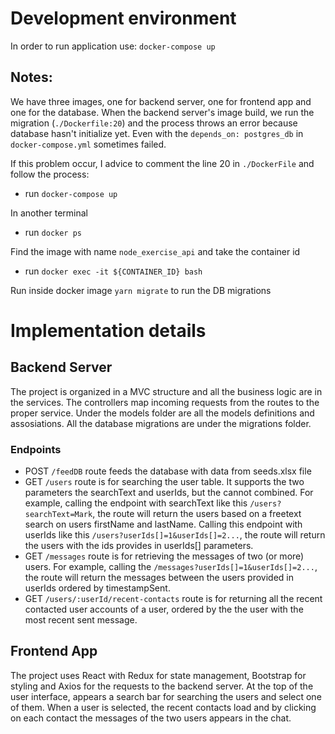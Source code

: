 # Development environment

In order to run application use:
      `docker-compose up`

## Notes:
We have three images, one for backend server, one for frontend app and one for the database. When the backend server's image build, we run the migration (`./Dockerfile:20`) and the process throws an error because database hasn't initialize yet. Even with the `depends_on: postgres_db` in `docker-compose.yml` sometimes failed.

If this problem occur, I advice to comment the line 20 in `./DockerFile` and follow the process:
- run `docker-compose up`

In another terminal
- run `docker ps`

Find the image with name `node_exercise_api` and take the container id

- run `docker exec -it ${CONTAINER_ID} bash`

Run inside docker image `yarn migrate` to run the DB migrations

# Implementation details

## Backend Server
The project is organized in a MVC structure and all the business logic are in the services. The controllers map incoming requests from the routes to the proper service. Under the models folder are all the models definitions and assosiations. All the database migrations are under the migrations folder.

### Endpoints
- POST `/feedDB` route feeds the database with data from seeds.xlsx file
- GET `/users` route is for searching the user table. It supports the two parameters the searchText and userIds, but the cannot combined. For example, calling the endpoint with searchText like this `/users?searchText=Mark`, the route will return the users based on a freetext search on users firstName and lastName. Calling this endpoint with userIds like this `/users?userIds[]=1&userIds[]=2...`, the route will return the users with the ids provides in userIds[] parameters.
- GET `/messages` route is for retrieving the messages of two (or more) users. For example, calling the `/messages?userIds[]=1&userIds[]=2...`, the route will return the messages between the users provided in userIds ordered by timestampSent.
- GET `/users/:userId/recent-contacts` route is for returning all the recent contacted user accounts of a user, ordered by the the user with the most recent sent message.

## Frontend App
The project uses React with Redux for state management, Bootstrap for styling and Axios for the requests to the backend server. At the top of the user interface, appears a search bar for searching the users and select one of them. When a user is selected, the recent contacts load and by clicking on each contact the messages of the two users appears in the chat.
